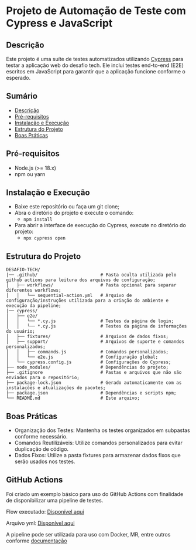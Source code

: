 # Projeto de Automação de Teste com Cypress e JavaScript

## Descrição
Este projeto é uma suíte de testes automatizados utilizando [Cypress](https://www.cypress.io/) para testar a aplicação web do desafio tech. Ele inclui testes end-to-end (E2E) escritos em JavaScript para garantir que a aplicação funcione conforme o esperado.

## Sumário
- [Descrição](#descrição)
- [Pré-requisitos](#pré-requisitos)
- [Instalação e Execução](#instalação-e-execução)
- [Estrutura do Projeto](#estrutura-do-projeto)
- [Boas Práticas](#boas-práticas)

## Pré-requisitos
- Node.js (>= 18.x)
- npm ou yarn


## Instalação e Execução
- Baixe este repositório ou faça um git clone;
- Abra o diretório do projeto e execute o comando:
    - `npm install`
- Para abrir a interface de execução do Cypress, execute no diretório do projeto:
    - `npx cypress open`

## Estrutura do Projeto
```
DESAFIO-TECH/
|── .github/                        # Pasta oculta utilizada pelo github actions para leitura dos arquivos de configuração;
│   ├── workflows/                  # Pasta opcional para separar diferentes workflows;
│   │   └── sequential-action.yml   # Arquivo de configuração/instruções utilizada para a criação do ambiente e execução da pipeline;
|── cypress/
│   ├── e2e/                
│   │   └── *.cy.js                 # Testes da página de login;
│   │   └── *.cy.js                 # Testes da página de informações do usuário;
│   ├── fixtures/                   # Arquivos de dados fixos;
│   ├── support/                    # Arquivos de suporte e comandos personalizados;
│   │   ├── commands.js             # Comandos personalizados;
│   │   └── e2e.js                  # Configuração global;
│   └── cypress.config.js           # Configurações do Cypress;
├── node_modules/                   # Dependências do projeto;
├── .gitignore                      # Pastas e arquivos que não são enviados para o repositório;
├── package-lock.json               # Gerado automaticamente com as instalações e atualizações de pacotes;
├── package.json                    # Dependências e scripts npm;
└── README.md                       # Este arquivo;   
```
## Boas Práticas
- Organização dos Testes: Mantenha os testes organizados em subpastas conforme necessário.
- Comandos Reutilizáveis: Utilize comandos personalizados para evitar duplicação de código.
- Dados Fixos: Utilize a pasta fixtures para armazenar dados fixos que serão usados nos testes.

## GitHub Actions
Foi criado um exemplo básico para uso do GitHub Actions com finalidade de disponibilizar uma pipeline de testes.

Flow executado: [Disponível aqui](https://github.com/nataliavilalva/desafio-tech/actions)

Arquivo yml: [Disponível aqui](https://github.com/nataliavilalva/desafio-tech/blob/github-actions/.github/workflows/sequential-action.yml) 

A pipeline pode ser utilizada para uso com Docker, MR, entre outros conforme [documentação](https://github.com/marketplace/actions/cypress-io#end-to-end-testing) 
